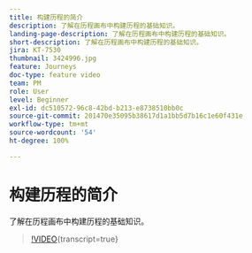 ```yaml
---
title: 构建历程的简介
description: 了解在历程画布中构建历程的基础知识。
landing-page-description: 了解在历程画布中构建历程的基础知识。
short-description: 了解在历程画布中构建历程的基础知识。
jira: KT-7530
thumbnail: 3424996.jpg
feature: Journeys
doc-type: feature video
team: PM
role: User
level: Beginner
exl-id: dc510572-96c8-42bd-b213-e8738510bb0c
source-git-commit: 201470e35095b38617d1a1bb5d7b16c1e60f431e
workflow-type: tm+mt
source-wordcount: '54'
ht-degree: 100%

---
```


# 构建历程的简介

了解在历程画布中构建历程的基础知识。

>[!VIDEO](https://video.tv.adobe.com/v/3430352?quality=12&learn=on&captions=chi_hans){transcript=true}
